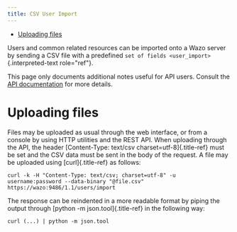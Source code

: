 ```yaml
---
title: CSV User Import
---
```


-   [Uploading files](#uploading-files)

Users and common related resources can be imported onto a Wazo server by
sending a CSV file with a predefined
`set of fields <user_import>`{.interpreted-text role="ref"}.

This page only documents additional notes useful for API users. Consult
the [API documentation](http://api.wazo.community) for more details.

Uploading files
===============

Files may be uploaded as usual through the web interface, or from a
console by using HTTP utilities and the REST API. When uploading through
the API, the header [Content-Type: text/csv charset=utf-8]{.title-ref}
must be set and the CSV data must be sent in the body of the request. A
file may be uploaded using [curl]{.title-ref} as follows:

``` {.sourceCode .bash}
curl -k -H "Content-Type: text/csv; charset=utf-8" -u username:password --data-binary "@file.csv" https://wazo:9486/1.1/users/import
```

The response can be reindented in a more readable format by piping the
output through [python -m json.tool]{.title-ref} in the following way:

``` {.sourceCode .bash}
curl (...) | python -m json.tool
```
